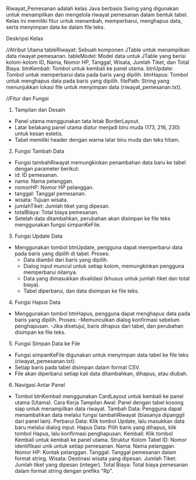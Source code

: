 Riwayat_Pemesanan adalah kelas Java berbasis Swing yang digunakan untuk menampilkan dan mengelola riwayat pemesanan dalam bentuk tabel. Kelas ini memiliki fitur untuk menambah, memperbarui, menghapus data, serta menyimpan data ke dalam file teks.

Deskripsi Kelas

//Atribut Utama
tableRiwayat: Sebuah komponen JTable untuk menampilkan data riwayat pemesanan.
tableModel: Model data untuk JTable yang berisi kolom-kolom ID, Nama, Nomor HP, Tanggal, Wisata, Jumlah Tiket, dan Total Biaya.
btnKembali: Tombol untuk kembali ke panel utama.
btnUpdate: Tombol untuk memperbarui data pada baris yang dipilih.
btnHapus: Tombol untuk menghapus data pada baris yang dipilih.
filePath: String yang menunjukkan lokasi file untuk menyimpan data (riwayat_pemesanan.txt).

//Fitur dan Fungsi
1. Tampilan dan Desain
- Panel utama menggunakan tata letak BorderLayout.
- Latar belakang panel utama diatur menjadi biru muda (173, 216, 230) untuk kesan estetis.
- Tabel memiliki header dengan warna latar biru muda dan teks hitam.
2. Fungsi Tambah Data
- Fungsi tambahRiwayat memungkinkan penambahan data baru ke tabel dengan parameter berikut:
- id: ID pemesanan.
- nama: Nama pelanggan.
- nomorHP: Nomor HP pelanggan.
- tanggal: Tanggal pemesanan.
- wisata: Tujuan wisata.
- jumlahTiket: Jumlah tiket yang dipesan.
- totalBiaya: Total biaya pemesanan.
- Setelah data ditambahkan, perubahan akan disimpan ke file teks menggunakan fungsi simpanKeFile.
3. Fungsi Update Data
- Menggunakan tombol btnUpdate, pengguna dapat memperbarui data pada baris yang dipilih di tabel.
  Proses:
    - Data diambil dari baris yang dipilih.
    - Dialog input muncul untuk setiap kolom, memungkinkan pengguna memperbarui nilainya.
    - Data yang dimasukkan divalidasi (khusus untuk jumlah tiket dan total biaya).
    - Tabel diperbarui, dan data disimpan ke file teks.
4. Fungsi Hapus Data
- Menggunakan tombol btnHapus, pengguna dapat menghapus data pada baris yang dipilih.
  Proses:
  -Memunculkan dialog konfirmasi sebelum penghapusan.
  -Jika disetujui, baris dihapus dari tabel, dan perubahan disimpan ke file teks.
5. Fungsi Simpan Data ke File
- Fungsi simpanKeFile digunakan untuk menyimpan data tabel ke file teks (riwayat_pemesanan.txt).
- Setiap baris pada tabel disimpan dalam format CSV.
- File akan diperbarui setiap kali data ditambahkan, dihapus, atau diubah.
6. Navigasi Antar Panel
- Tombol btnKembali menggunakan CardLayout untuk kembali ke panel utama (Utama).
  Cara Kerja
  Tampilan Awal: Panel dengan tabel kosong siap untuk menampilkan data riwayat.
  Tambah Data: Pengguna dapat menambahkan data melalui fungsi tambahRiwayat (biasanya dipanggil dari panel lain).
  Perbarui Data: Klik tombol Update, lalu masukkan data baru melalui dialog input.
  Hapus Data: Pilih baris yang dihapus, klik tombol Hapus, lalu konfirmasi penghapusan.
  Kembali: Klik tombol Kembali untuk kembali ke panel utama.
  Struktur Kolom Tabel
  ID: Nomor identifikasi unik untuk setiap pemesanan.
  Nama: Nama pelanggan.
  Nomor HP: Kontak pelanggan.
  Tanggal: Tanggal pemesanan dalam format string.
  Wisata: Destinasi wisata yang dipesan.
  Jumlah Tiket: Jumlah tiket yang dipesan (integer).
  Total Biaya: Total biaya pemesanan dalam format string dengan prefiks "Rp".
